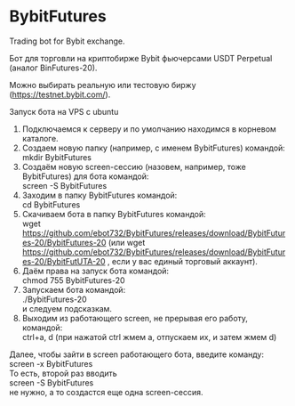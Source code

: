 # BybitFutures
Trading bot for Bybit exchange.

Бот для торговли на криптобирже Bybit фьючерсами USDT Perpetual (аналог BinFutures-20).   
      
Можно выбирать реальную или тестовую биржу (https://testnet.bybit.com/).    

Запуск бота на VPS с ubuntu
1. Подключаемся к серверу и по умолчанию находимся в корневом каталоге.
2. Создаем новую папку (например, с именем BybitFutures) командой:  
mkdir BybitFutures
3. Создаём новую screen-сессию (назовем, например, тоже BybitFutures) для  бота командой:  
screen -S BybitFutures
4. Заходим в папку BybitFutures командой:  
cd BybitFutures
5. Скачиваем бота в папку BybitFutures командой:  
wget https://github.com/ebot732/BybitFutures/releases/download/BybitFutures-20/BybitFutures-20
(или wget https://github.com/ebot732/BybitFutures/releases/download/BybitFutures-20/BybitFutUTA-20 , если у вас единый торговый аккаунт).
7. Даём права на запуск бота командой:  
chmod 755 BybitFutures-20
8. Запускаем  бота командой:  
./BybitFutures-20  
и следуем подсказкам.
9. Выходим из работающего screen, не прерывая его работу, командой:  
ctrl+a, d (при нажатой ctrl жмем а, отпускаем их, и затем жмем d)

Далее, чтобы зайти в screen работающего бота, введите команду:  
screen -x BybitFutures  
То есть, второй раз вводить  
screen -S BybitFutures   
не нужно, а то создастся еще одна screen-сессия.
